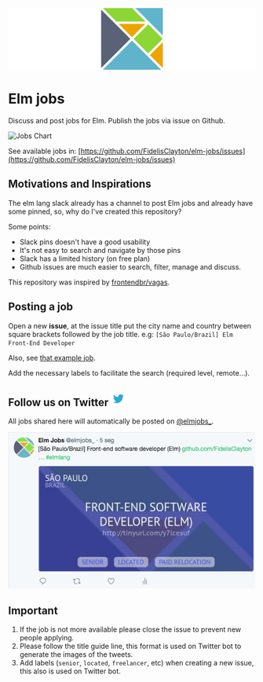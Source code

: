 ![Elm Logo](images/elm-jobs-header.png)
# Elm jobs
Discuss and post jobs for Elm. Publish the jobs via issue on Github.

![Jobs Chart](https://res.cloudinary.com/djjyymdbn/image/upload/chart.png)

See available jobs in: [https://github.com/FidelisClayton/elm-jobs/issues](https://github.com/FidelisClayton/elm-jobs/issues)

## Motivations and Inspirations
The elm lang slack already has a channel to post Elm jobs and already have some pinned, so, why do I've created this repository?

Some points:
- Slack pins doesn't have a good usability
- It's not easy to search and navigate by those pins
- Slack has a limited history (on free plan)
- Github issues are much easier to search, filter, manage and discuss.

This repository was inspired by [frontendbr/vagas](https://github.com/frontendbr/vagas/issues).

## Posting a job
Open a new **issue**, at the issue title put the city name and country between square brackets followed by the job title.
e.g: `[São Paulo/Brazil] Elm Front-End Developer`

Also, see [that example job](https://github.com/FidelisClayton/elm-jobs/issues/1).

Add the necessary labels to facilitate the search (required level, remote...).

## Follow us on Twitter ![twitter-logo](images/twitter-icon.png)
All jobs shared here will automatically be posted on [@elmjobs_](https://twitter.com/elmjobs_).

![Elm Jobs Twitter](images/twitter-elm-jobs.png)
## Important
1. If the job is not more available please close the issue to prevent new people applying.
2. Please follow the title guide line, this format is used on Twitter bot to generate the images of the tweets.
3. Add labels (`senior`, `located`, `freelancer`, etc) when creating a new issue, this also is used on Twitter bot.

